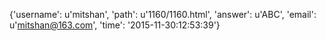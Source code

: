 {'username': u'mitshan', 'path': u'1160/1160.html', 'answer': u'ABC', 'email': u'mitshan@163.com', 'time': '2015-11-30:12:53:39'}